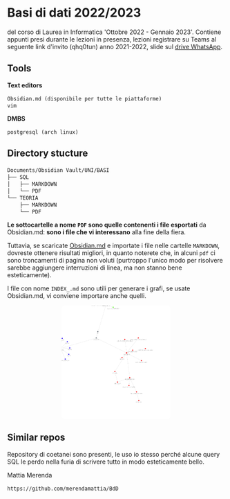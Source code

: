 # Basi di dati 2022/2023

del corso di Laurea in Informatica 'Ottobre 2022 - Gennaio 2023'.
Contiene appunti presi durante le lezioni in presenza, lezioni registrare su Teams al seguente link d'invito (qhq0tun) anno 2021-2022, slide sul [drive WhatsApp](https://drive.google.com/drive/folders/1hdHk5s0ys5xMJSEa-XeIjJ0rjM3nY5jW).

## Tools

**Text editors**

	Obsidian.md (disponibile per tutte le piattaforme)
	vim

**DMBS**

	postgresql (arch linux)

## Directory stucture

```
Documents/Obsidian Vault/UNI/BASI
├── SQL
│   ├── MARKDOWN
│   └── PDF
└── TEORIA
    ├── MARKDOWN
    └── PDF
```

**Le sottocartelle a nome `PDF` sono quelle contenenti i file esportati** da Obsidian.md: **sono i file che vi interessano** alla fine della fiera.

Tuttavia, se scaricate [Obsidian.md](https://obsidian.md/) e importate i file nelle cartelle `MARKDOWN`, dovreste ottenere risultati migliori, in quanto noterete che, in alcuni `pdf` ci sono troncamenti di pagina non voluti (purtroppo l'unico modo per risolvere sarebbe aggiungere interruzioni di linea, ma non stanno bene esteticamente).

I file con nome `INDEX_.md` sono utili per generare i grafi, se usate Obsidian.md, vi conviene importare anche quelli.


<img  src="PICS/graph_view.png"  alt="Alt text"  title="Optional title"  style="display: block; margin-left: auto ;margin-right: auto; width: 50%;  border-radius: 8px; ">

## Similar repos
Repository di coetanei sono presenti, le uso io stesso perché alcune query SQL le perdo nella furia di scrivere tutto in modo esteticamente bello.

Mattia Merenda

	https://github.com/merendamattia/BdD